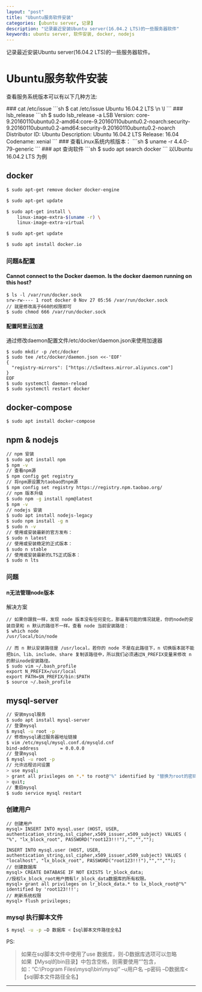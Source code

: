 ```yaml
---
layout: "post"
title: "Ubuntu服务软件安装"
categories: [ubuntu server, 记录]
description: "记录最近安装Ubuntu server(16.04.2 LTS)的一些服务器软件"
keywords: ubuntu server, 软件安装, docker, nodejs
---
```

记录最近安装Ubuntu server(16.04.2 LTS)的一些服务器软件。

# Ubuntu服务软件安装
<p>
查看服务系统版本可以有以下几种方法:
</p>
### cat /etc/issue
```sh
$ cat /etc/issue
Ubuntu 16.04.2 LTS \n \l
```
### lsb_release
```sh
$ sudo lsb_release -a
LSB Version:	core-9.20160110ubuntu0.2-amd64:core-9.20160110ubuntu0.2-noarch:security-9.20160110ubuntu0.2-amd64:security-9.20160110ubuntu0.2-noarch
Distributor ID:	Ubuntu
Description:	Ubuntu 16.04.2 LTS
Release:	16.04
Codename:	xenial
```
### 查看Linux系统内核版本：
```sh
$ uname -r
4.4.0-79-generic
```
### apt 查询软件
```sh
$ sudo apt search docker
```
以Ubuntu 16.04.2 LTS 为例

## docker
```sh
$ sudo apt-get remove docker docker-engine

$ sudo apt-get update

$ sudo apt-get install \
    linux-image-extra-$(uname -r) \
    linux-image-extra-virtual

$ sudo apt-get update

$ sudo apt install docker.io

```
### 问题&配置
#### Cannot connect to the Docker daemon. Is the docker daemon running on this host?
```
$ ls -l /var/run/docker.sock
srw-rw---- 1 root docker 0 Nov 27 05:56 /var/run/docker.sock
// 就是修改高于660的权限即可
$ sudo chmod 666 /var/run/docker.sock
```

#### 配置阿里云加速
通过修改daemon配置文件/etc/docker/daemon.json来使用加速器

```
$ sudo mkdir -p /etc/docker
$ sudo tee /etc/docker/daemon.json <<-'EOF'
{
  "registry-mirrors": ["https://c5xdtexs.mirror.aliyuncs.com"]
}
EOF
$ sudo systemctl daemon-reload
$ sudo systemctl restart docker
```

## docker-compose
```sh
$ sudo apt install docker-compose
```

## npm & nodejs
```sh
// npm 安装
$ sudo apt install npm
$ npm -v
// 查看npm源
$ npm config get registry
// 将npm源设置为taobao的npm源
$ npm config set registry https://registry.npm.taobao.org/
// npm 版本升级
$ sudo npm -g install npm@latest
$ npm -v
// nodejs 安装
$ sudo apt install nodejs-legacy
$ sudo npm install -g n
$ sudo n -v
// 使用或安装最新的官方发布：
$ sudo n latest
// 使用或安装稳定的正式版本：
$ sudo n stable
// 使用或安装最新的LTS正式版本：
$ sudo n lts
```
### 问题
#### n无法管理node版本
解决方案

```
// 如果你跟我一样，发现 node 版本没有任何变化，那最有可能的情况就是，你的node的安装目录和 n 默认的路径不一样。查看 node 当前安装路径：
$ which node
/usr/local/bin/node

// 而 n 默认安装路径是 /usr/local，若你的 node 不是在此路径下，n 切换版本就不能把bin、lib、include、share 复制该路径中，所以我们必须通过N_PREFIX变量来修改 n 的默认node安装路径。
$ sudo vim ~/.bash_profile
export N_PREFIX=/usr/local
export PATH=$N_PREFIX/bin:$PATH
$ source ~/.bash_profile
```

## mysql-server
```sh
// 安装mysql服务
$ sudo apt install mysql-server
// 登录mysql
$ mysql -u root -p
// 修改mysql通过服务器地址链接
$ vim /etc/mysql/mysql.conf.d/mysqld.cnf
bind-address		= 0.0.0.0
// 登录mysql
$ mysql -u root -p
// 允许远程访问设置
> use mysql;
> grant all privileges on *.* to root@"%" identified by "替换为root的密码" with grant option;
> quit;
// 重启mysql
$ sudo service mysql restart
```
### 创建用户
```
// 创建用户
mysql> INSERT INTO mysql.user (HOST, USER, authentication_string,ssl_cipher,x509_issuer,x509_subject) VALUES ( "%", "lx_block_root", PASSWORD("root123!!!"),"","","");

INSERT INTO mysql.user (HOST, USER, authentication_string,ssl_cipher,x509_issuer,x509_subject) VALUES ( "localhost", "lx_block_root", PASSWORD("root123!!!"),"","","");
// 创建数据库
mysql> CREATE DATABASE IF NOT EXISTS lr_block_data;
//授权lx_block_root用户拥有lr_block_data数据库的所有权限。
mysql> grant all privileges on lr_block_data.* to lx_block_root@"%" identified by 'root123!!!';
// 刷新系统权限
mysql> flush privileges;

```

### mysql 执行脚本文件
```sh
$ mysql -u -p –D 数据库 <【sql脚本文件路径全名】
```
PS:
> 如果在sql脚本文件中使用了use 数据库，则-D数据库选项可以忽略 <br />
> 如果【Mysql的bin目录】中包含空格，则需要使用“”包含，如：“C:\Program Files\mysql\bin\mysql” –u用户名 –p密码 –D数据库<【sql脚本文件路径全名】
>

---
